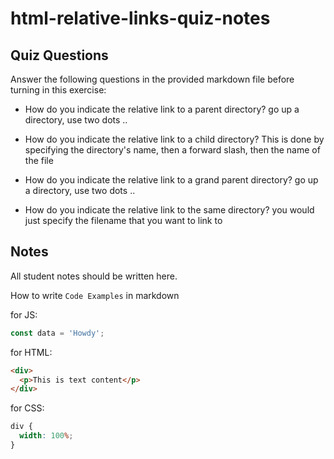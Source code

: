 # html-relative-links-quiz-notes

## Quiz Questions

Answer the following questions in the provided markdown file before turning in this exercise:

- How do you indicate the relative link to a parent directory? go up a directory, use two dots ..

- How do you indicate the relative link to a child directory? This is done by specifying the directory's name, then a forward slash, then the name of the file

- How do you indicate the relative link to a grand parent directory? go up a directory, use two dots ..

- How do you indicate the relative link to the same directory? you would just specify the filename that you want to link to

## Notes

All student notes should be written here.

How to write `Code Examples` in markdown

for JS:

```javascript
const data = 'Howdy';
```

for HTML:

```html
<div>
  <p>This is text content</p>
</div>
```

for CSS:

```css
div {
  width: 100%;
}
```
